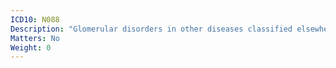 ```yaml
---
ICD10: N088
Description: "Glomerular disorders in other diseases classified elsewhere"
Matters: No
Weight: 0
---
```

